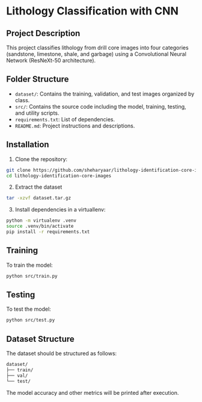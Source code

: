 # Lithology Classification with CNN

## Project Description

This project classifies lithology from drill core images into four categories (sandstone, limestone, shale, and garbage) using a Convolutional Neural Network (ResNeXt-50 architecture).

## Folder Structure
- `dataset/`: Contains the training, validation, and test images organized by class.
- `src/`: Contains the source code including the model, training, testing, and utility scripts.
- `requirements.txt`: List of dependencies.
- `README.md`: Project instructions and descriptions.

## Installation

1. Clone the repository:

```bash
git clone https://github.com/sheharyaar/lithology-identification-core-images
cd lithology-identification-core-images
```
2. Extract the dataset

```bash
tar -xzvf dataset.tar.gz
```

3. Install dependencies in a virtuallenv:

```bash
python -m virtualenv .venv
source .venv/bin/activate
pip install -r requirements.txt
```
## Training

To train the model:

```bash
python src/train.py
```

## Testing

To test the model:

```bash
python src/test.py
```

## Dataset Structure

The dataset should be structured as follows:

```bash
dataset/
├── train/
├── val/
└── test/
```
The model accuracy and other metrics will be printed after execution.

